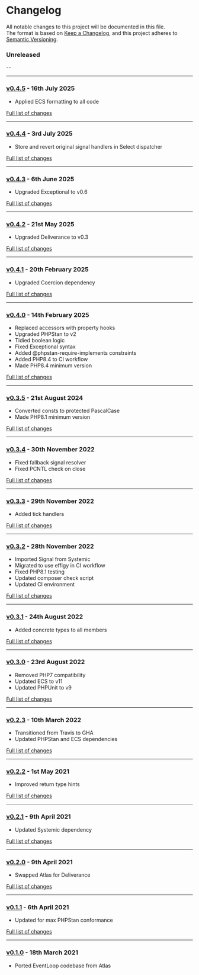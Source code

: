 # Changelog

All notable changes to this project will be documented in this file.<br>
The format is based on [Keep a Changelog](https://keepachangelog.com/en/1.0.0/),
and this project adheres to [Semantic Versioning](https://semver.org/spec/v2.0.0.html).

### Unreleased
--

---

### [v0.4.5](https://github.com/decodelabs/eventful/commits/v0.4.5) - 16th July 2025

- Applied ECS formatting to all code

[Full list of changes](https://github.com/decodelabs/eventful/compare/v0.4.4...v0.4.5)

---

### [v0.4.4](https://github.com/decodelabs/eventful/commits/v0.4.4) - 3rd July 2025

- Store and revert original signal handlers in Select dispatcher

[Full list of changes](https://github.com/decodelabs/eventful/compare/v0.4.3...v0.4.4)

---

### [v0.4.3](https://github.com/decodelabs/eventful/commits/v0.4.3) - 6th June 2025

- Upgraded Exceptional to v0.6

[Full list of changes](https://github.com/decodelabs/eventful/compare/v0.4.2...v0.4.3)

---

### [v0.4.2](https://github.com/decodelabs/eventful/commits/v0.4.2) - 21st May 2025

- Upgraded Deliverance to v0.3

[Full list of changes](https://github.com/decodelabs/eventful/compare/v0.4.1...v0.4.2)

---

### [v0.4.1](https://github.com/decodelabs/eventful/commits/v0.4.1) - 20th February 2025

- Upgraded Coercion dependency

[Full list of changes](https://github.com/decodelabs/eventful/compare/v0.4.0...v0.4.1)

---

### [v0.4.0](https://github.com/decodelabs/eventful/commits/v0.4.0) - 14th February 2025

- Replaced accessors with property hooks
- Upgraded PHPStan to v2
- Tidied boolean logic
- Fixed Exceptional syntax
- Added @phpstan-require-implements constraints
- Added PHP8.4 to CI workflow
- Made PHP8.4 minimum version

[Full list of changes](https://github.com/decodelabs/eventful/compare/v0.3.5...v0.4.0)

---

### [v0.3.5](https://github.com/decodelabs/eventful/commits/v0.3.5) - 21st August 2024

- Converted consts to protected PascalCase
- Made PHP8.1 minimum version

[Full list of changes](https://github.com/decodelabs/eventful/compare/v0.3.4...v0.3.5)

---

### [v0.3.4](https://github.com/decodelabs/eventful/commits/v0.3.4) - 30th November 2022

- Fixed fallback signal resolver
- Fixed PCNTL check on close

[Full list of changes](https://github.com/decodelabs/eventful/compare/v0.3.3...v0.3.4)

---

### [v0.3.3](https://github.com/decodelabs/eventful/commits/v0.3.3) - 29th November 2022

- Added tick handlers

[Full list of changes](https://github.com/decodelabs/eventful/compare/v0.3.2...v0.3.3)

---

### [v0.3.2](https://github.com/decodelabs/eventful/commits/v0.3.2) - 28th November 2022

- Imported Signal from Systemic
- Migrated to use effigy in CI workflow
- Fixed PHP8.1 testing
- Updated composer check script
- Updated CI environment

[Full list of changes](https://github.com/decodelabs/eventful/compare/v0.3.1...v0.3.2)

---

### [v0.3.1](https://github.com/decodelabs/eventful/commits/v0.3.1) - 24th August 2022

- Added concrete types to all members

[Full list of changes](https://github.com/decodelabs/eventful/compare/v0.3.0...v0.3.1)

---

### [v0.3.0](https://github.com/decodelabs/eventful/commits/v0.3.0) - 23rd August 2022

- Removed PHP7 compatibility
- Updated ECS to v11
- Updated PHPUnit to v9

[Full list of changes](https://github.com/decodelabs/eventful/compare/v0.2.3...v0.3.0)

---

### [v0.2.3](https://github.com/decodelabs/eventful/commits/v0.2.3) - 10th March 2022

- Transitioned from Travis to GHA
- Updated PHPStan and ECS dependencies

[Full list of changes](https://github.com/decodelabs/eventful/compare/v0.2.2...v0.2.3)

---

### [v0.2.2](https://github.com/decodelabs/eventful/commits/v0.2.2) - 1st May 2021

- Improved return type hints

[Full list of changes](https://github.com/decodelabs/eventful/compare/v0.2.1...v0.2.2)

---

### [v0.2.1](https://github.com/decodelabs/eventful/commits/v0.2.1) - 9th April 2021

- Updated Systemic dependency

[Full list of changes](https://github.com/decodelabs/eventful/compare/v0.2.0...v0.2.1)

---

### [v0.2.0](https://github.com/decodelabs/eventful/commits/v0.2.0) - 9th April 2021

- Swapped Atlas for Deliverance

[Full list of changes](https://github.com/decodelabs/eventful/compare/v0.1.1...v0.2.0)

---

### [v0.1.1](https://github.com/decodelabs/eventful/commits/v0.1.1) - 6th April 2021

- Updated for max PHPStan conformance

[Full list of changes](https://github.com/decodelabs/eventful/compare/v0.1.0...v0.1.1)

---

### [v0.1.0](https://github.com/decodelabs/eventful/commits/v0.1.0) - 18th March 2021

- Ported EventLoop codebase from Atlas
